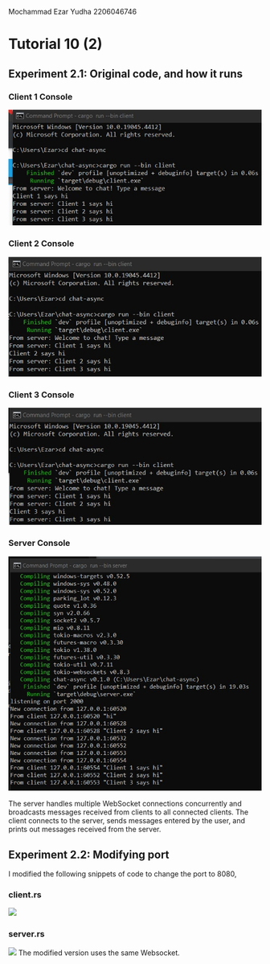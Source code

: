 Mochammad Ezar Yudha 2206046746
<h1>Tutorial 10 (2)</h1>
<h2>Experiment 2.1: Original code, and how it runs</h2>
<h3>Client 1 Console</h3>
<img src= "images/client1.jpg">
<h3>Client 2 Console</h3>
<img src= "images/client2.jpg">
<h3>Client 3 Console</h3>
<img src= "images/client3.jpg">
<h3>Server Console</h3>
<img src = "images/server.jpg">

The server handles multiple WebSocket connections concurrently and broadcasts messages received from clients to all connected clients. The client connects to the server, sends messages entered by the user, and prints out messages received from the server.

<h2>Experiment 2.2: Modifying port</h2>
I modified the following snippets of code to change the port to 8080,
<h3>client.rs</h3>
<img src= "images/client_rs">
<h3>server.rs</h3>
<img src= "images/server_rs">
The modified version uses the same Websocket.